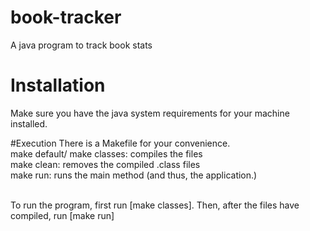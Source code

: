 # book-tracker
A java program to track book stats

# Installation
Make sure you have the java system requirements for your machine installed. <br>

#Execution
There is a Makefile for your convenience. <br>
  make default/ make classes: compiles the files <br>
  make clean: removes the compiled .class files <br>
  make run: runs the main method (and thus, the application.) <br><br>

To run the program, first run [make classes]. Then, after the files have compiled, run [make run]